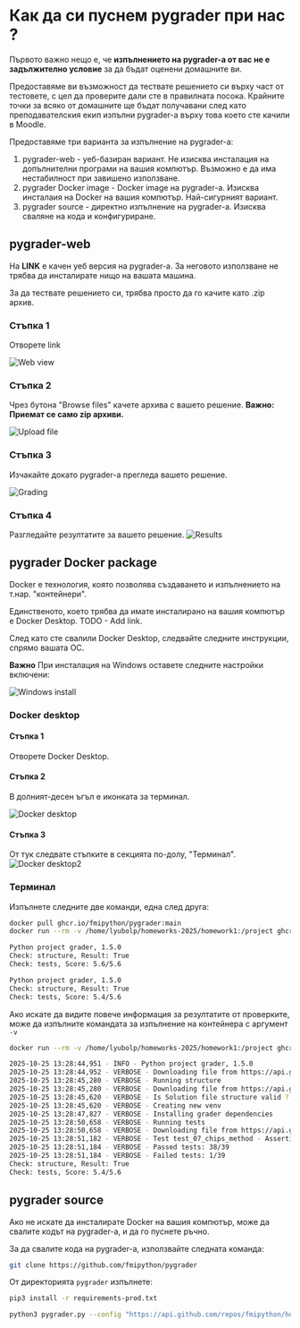 # Как да си пуснем pygrader при нас ?

Първото важно нещо е, че **изпълнението на pygrader-а от вас не е задължително условие** за да бъдат оценени домашните ви.

Предоставяме ви възможност да тествате решението си върху част от тестовете, с цел да проверите дали сте в правилната посока.
Крайните точки за всяко от домашните ще бъдат получавани след като преподавателския екип изпълни pygrader-а върху това което сте качили в Moodle. 

Предоставяме три варианта за изпълнение на pygrader-а:

1. pygrader-web - уеб-базиран вариант. Не изисква инсталация на допълнителни програми на вашия компютър. Възможно е да има нестабилност при завишено използване.
2. pygrader Docker image - Docker image на pygrader-а. Изисква инсталаия на Docker на вашия компютър. Най-сигурният вариант.
3. pygrader source - директно изпълнение на pygrader-а. Изисква сваляне на кода и конфигуриране. 

## pygrader-web

На **LINK** е качен уеб версия на pygrader-а. За неговото използване не трябва да инсталирате нищо на вашата машина.

За да тествате решението си, трябва просто да го качите като .zip архив.

### Стъпка 1

Отворете link

![Web view](assets/web-1.png)

### Стъпка 2

Чрез бутона "Browse files" качете архива с вашето решение.
**Важно: Приемат се само zip архиви.**

![Upload file](assets/web-2.png)

### Стъпка 3

Изчакайте докато pygrader-а прегледа вашето решение.

![Grading](assets/web-3.png)


### Стъпка 4

Разгледайте резултатите за вашето решение.
![Results](assets/web-4.png)


## pygrader Docker package

Docker е технология, която позволява създаването и изпълнението на т.нар. "контейнери".

Единственото, което трябва да имате инсталирано на вашия компютър е Docker Desktop.
TODO - Add link.

След като сте свалили Docker Desktop, следвайте следните инструкции, спрямо вашата ОС.

**Важно** При инсталация на Windows оставете следните настройки включени:

![Windows install](assets/desktop-0.png)

### Docker desktop

#### Стъпка 1

Отворете Docker Desktop.

#### Стъпка 2

В долният-десен ъгъл е иконката за терминал.

![Docker desktop](assets/desktop-1.png)

#### Стъпка 3

От тук следвате стъпките в секцията по-долу, "Терминал".
![Docker desktop2](assets/desktop-2.png)

### Терминал

Изпълнете следните две команди, една след друга:

```bash
docker pull ghcr.io/fmipython/pygrader:main
docker run --rm -v /home/lyubolp/homeworks-2025/homework1:/project ghcr.io/fmipython/pygrader:main
```

```bash
Python project grader, 1.5.0
Check: structure, Result: True
Check: tests, Score: 5.6/5.6
```

```bash
Python project grader, 1.5.0
Check: structure, Result: True
Check: tests, Score: 5.4/5.6
```

Ако искате да видите повече информация за резултатите от проверките, може да изпълните командата за изпълнение на контейнера с аргумент `-v`

```bash
docker run --rm -v /home/lyubolp/homeworks-2025/homework1:/project ghcr.io/fmipython/pygrader:main -v
```

```bash
2025-10-25 13:28:44,951 - INFO - Python project grader, 1.5.0
2025-10-25 13:28:44,952 - VERBOSE - Downloading file from https://api.github.com/repos/fmipython/homeworks-2025/contents/homework1/pygrader_config_public.json
2025-10-25 13:28:45,280 - VERBOSE - Running structure
2025-10-25 13:28:45,280 - VERBOSE - Downloading file from https://api.github.com/repos/fmipython/homeworks-2025/contents/homework1/pygrader_structure.json
2025-10-25 13:28:45,620 - VERBOSE - Is Solution file structure valid ? True
2025-10-25 13:28:45,620 - VERBOSE - Creating new venv
2025-10-25 13:28:47,827 - VERBOSE - Installing grader dependencies
2025-10-25 13:28:50,658 - VERBOSE - Running tests
2025-10-25 13:28:50,658 - VERBOSE - Downloading file from https://api.github.com/repos/fmipython/homeworks-2025/contents/homework1/tests_public.py
2025-10-25 13:28:51,182 - VERBOSE - Test test_07_chips_method - AssertionError: Lists differ: ... failed
2025-10-25 13:28:51,184 - VERBOSE - Passed tests: 38/39
2025-10-25 13:28:51,184 - VERBOSE - Failed tests: 1/39
Check: structure, Result: True
Check: tests, Score: 5.4/5.6
```

## pygrader source

Ако не искате да инсталирате Docker на вашия компютър, може да свалите кодът на pygrader-а, и да го пуснете ръчно.

За да свалите кода на pygrader-а, използвайте следната команда:

```bash
git clone https://github.com/fmipython/pygrader
```

От директорията `pygrader` изпълнете:

```bash
pip3 install -r requirements-prod.txt
```

```bash
python3 pygrader.py --config "https://api.github.com/repos/fmipython/homeworks-2025/contents/homework1/pygrader_config_public.json" <path_to_project>
```
